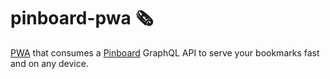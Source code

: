# pinboard-pwa 🗞

[PWA](https://developers.google.com/web/progressive-web-apps/) that consumes a [Pinboard](https://pinboard.in/) GraphQL API to serve your bookmarks fast and on any device.

